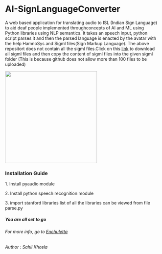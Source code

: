# AI-SignLanguageConverter
<p>A web based application for translating audio to ISL (Indian Sign Language) to aid deaf people implemented throughconcepts of AI and ML using Python libraries using NLP semantics. It takes an speech input, python script parses it and then the parsed language is enacted by the avatar with the help HamnoSys and Sigml files(Sign Markup Language).
The above repositort does not contain all the sigml files.Click on this <a href="">link</a> to download all sigml files and then copy the content of sigml files into the given sigml folder (This is because github does not allow more than 100 files to be uploaded)</p>
<p>
  <img src="http://www.sahilkhosla.co.in/images/portfolio/2.jpg" align="center" width="300">
 </p>
 <h3>Installation Guide</h3>
 <p>1. Install pyaudio module</p>
 <p>2. Install python speech recognition module</p>
 <p>3. import stanford libraries list of all the libraries can be viewed from file parse.py</p>
 <h5> You are all set to go</h5>
 <h6> For more info, go to <a href="http://www.sahilkhosla.co.in/enchuletta.html">Enchuletta</a></h6>
 <h6> Author : Sahil Khosla</h6>

